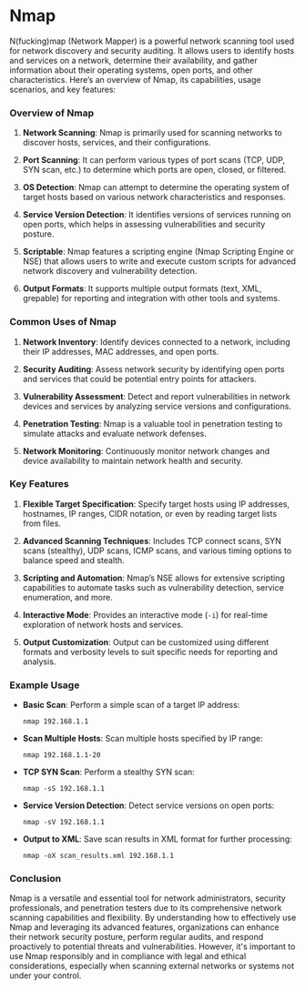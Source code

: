 # Nmap

N(fucking)map (Network Mapper) is a powerful network scanning tool used for network discovery and security auditing. It allows users to identify hosts and services on a network, determine their availability, and gather information about their operating systems, open ports, and other characteristics. Here’s an overview of Nmap, its capabilities, usage scenarios, and key features:

### Overview of Nmap

1. **Network Scanning**: Nmap is primarily used for scanning networks to discover hosts, services, and their configurations.

2. **Port Scanning**: It can perform various types of port scans (TCP, UDP, SYN scan, etc.) to determine which ports are open, closed, or filtered.

3. **OS Detection**: Nmap can attempt to determine the operating system of target hosts based on various network characteristics and responses.

4. **Service Version Detection**: It identifies versions of services running on open ports, which helps in assessing vulnerabilities and security posture.

5. **Scriptable**: Nmap features a scripting engine (Nmap Scripting Engine or NSE) that allows users to write and execute custom scripts for advanced network discovery and vulnerability detection.

6. **Output Formats**: It supports multiple output formats (text, XML, grepable) for reporting and integration with other tools and systems.

### Common Uses of Nmap

1. **Network Inventory**: Identify devices connected to a network, including their IP addresses, MAC addresses, and open ports.

2. **Security Auditing**: Assess network security by identifying open ports and services that could be potential entry points for attackers.

3. **Vulnerability Assessment**: Detect and report vulnerabilities in network devices and services by analyzing service versions and configurations.

4. **Penetration Testing**: Nmap is a valuable tool in penetration testing to simulate attacks and evaluate network defenses.

5. **Network Monitoring**: Continuously monitor network changes and device availability to maintain network health and security.

### Key Features

1. **Flexible Target Specification**: Specify target hosts using IP addresses, hostnames, IP ranges, CIDR notation, or even by reading target lists from files.

2. **Advanced Scanning Techniques**: Includes TCP connect scans, SYN scans (stealthy), UDP scans, ICMP scans, and various timing options to balance speed and stealth.

3. **Scripting and Automation**: Nmap’s NSE allows for extensive scripting capabilities to automate tasks such as vulnerability detection, service enumeration, and more.

4. **Interactive Mode**: Provides an interactive mode (`-i`) for real-time exploration of network hosts and services.

5. **Output Customization**: Output can be customized using different formats and verbosity levels to suit specific needs for reporting and analysis.

### Example Usage

- **Basic Scan**: Perform a simple scan of a target IP address:
  ```
  nmap 192.168.1.1
  ```

- **Scan Multiple Hosts**: Scan multiple hosts specified by IP range:
  ```
  nmap 192.168.1.1-20
  ```

- **TCP SYN Scan**: Perform a stealthy SYN scan:
  ```
  nmap -sS 192.168.1.1
  ```

- **Service Version Detection**: Detect service versions on open ports:
  ```
  nmap -sV 192.168.1.1
  ```

- **Output to XML**: Save scan results in XML format for further processing:
  ```
  nmap -oX scan_results.xml 192.168.1.1
  ```

### Conclusion

Nmap is a versatile and essential tool for network administrators, security professionals, and penetration testers due to its comprehensive network scanning capabilities and flexibility. By understanding how to effectively use Nmap and leveraging its advanced features, organizations can enhance their network security posture, perform regular audits, and respond proactively to potential threats and vulnerabilities. However, it's important to use Nmap responsibly and in compliance with legal and ethical considerations, especially when scanning external networks or systems not under your control.
